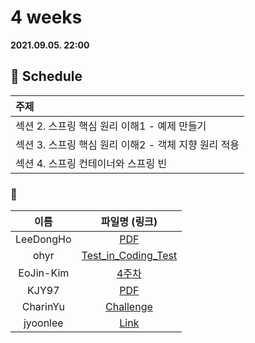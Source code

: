# 4 weeks 
**2021.09.05. 22:00**

## :calendar: Schedule
|주제|
|:--|
|섹션 2. 스프링 핵심 원리 이해1 - 예제 만들기|
|섹션 3. 스프링 핵심 원리 이해2 - 객체 지향 원리 적용|
|섹션 4. 스프링 컨테이너와 스프링 빈|

### :speech_balloon:
|이름|파일명 (링크)|
|:--:|:--:|
|LeeDongHo|[PDF](Spring_Bean.pdf)|
|ohyr|[Test_in_Coding_Test](https://thread-candytuft-868.notion.site/4-2021-09-05-f6db5e2a634f412e8fa3da04adba753c)|
|EoJin-Kim|[4주차](스프링%204주차.pptx)|
|KJY97|[PDF](스터디_4주차(2021.09.05).pdf)|
|CharinYu|[Challenge](chaerin_210905_spring_week_4.pdf)|
|jyoonlee|[Link](https://foggy-mandible-8f9.notion.site/4-2021-09-05-e4327dfa443648edaf4d67f95aae9aef)|

